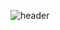 ![header](https://capsule-render.vercel.app/api?type=waving&color=timeGradient&height=200&section=header&text=Welcome%20to%0AHoly's%20Github&fontSize=45&animation=fadeIn&fontColor=d6ace6&desc=&descAlignY=65&descAlign=62)

<!--
**HolySSA/HolySSA** is a ✨ _special_ ✨ repository because its `README.md` (this file) appears on your GitHub profile.

Here are some ideas to get you started:

- 🔭 I’m currently working on ...
- 🌱 I’m currently learning ...
- 👯 I’m looking to collaborate on ...
- 🤔 I’m looking for help with ...
- 💬 Ask me about ...
- 📫 How to reach me: ...
- 😄 Pronouns: ...
- ⚡ Fun fact: ...
-->
